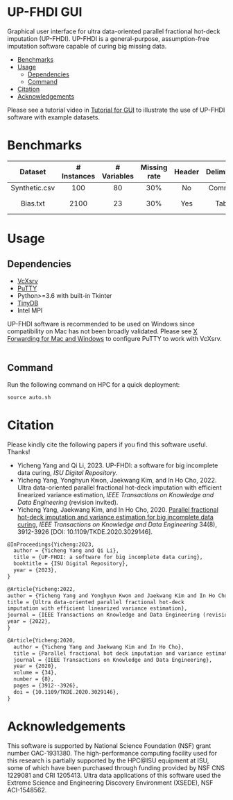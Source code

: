 # **UP-FHDI GUI**

Graphical user interface for ultra data-oriented parallel fractional hot-deck imputation (UP-FHDI). UP-FHDI is a general-purpose, assumption-free imputation software capable of curing big missing data. 

- [Benchmarks](#Benchmarks)
- [Usage](#Usage)
  - [Dependencies](#Dependencies)
  - [Command](#Command)
- [Citation](#Citation)
- [Acknowledgements](#Acknowledgements)




Please see a tutorial video in [Tutorial for GUI](https://www.youtube.com/watch?v=7dZcUYYGyMw&t=331s) to illustrate the use of UP-FHDI software with example datasets.

# Benchmarks

| Dataset  | # Instances | # Variables | Missing rate | Header | Delimiter | Missing symbol | Source |
| :---: | :---: | :---: | :---: | :---: | :---: | :---: | :---: |
| Synthetic.csv  | 100  | 80 | 30% | No | Comma | ? | Synthetic |
| Bias.txt  | 2100  | 23 | 30% | Yes | Tab |NA |UCI repository |

# Usage
## Dependencies

- [VcXsrv](https://sourceforge.net/projects/vcxsrv/)
- [PuTTY](https://www.chiark.greenend.org.uk/~sgtatham/putty/latest.html)
- Python>=3.6 with built-in Tkinter
- [TinyDB](https://github.com/msiemens/tinydb)
- Intel MPI

UP-FHDI software is recommended to be used on Windows since compatibility on Mac has not been broadly validated. Please see [X Forwarding for Mac and Windows](https://researchit.las.iastate.edu/guides/pronto/interactive_computing/x_forwarding/) to configure PuTTY to work with VcXsrv.
<br/><br/>
## Command
Run the following command on HPC for a quick deployment:
```python
source auto.sh
```

# Citation
Please kindly cite the following papers if you find this software useful. Thanks!
- Yicheng Yang and Qi Li, 2023. UP-FHDI: a software for big incomplete data curing, _ISU Digital Repository_.
- Yicheng Yang, Yonghyun Kwon, Jaekwang Kim, and In Ho Cho, 2022. Ultra data-oriented parallel fractional hot-deck imputation with efficient linearized variance estimation,  _IEEE Transactions on Knowledge and Data Engineering_ (revision invited).
- Yicheng Yang, Jaekwang Kim, and In Ho Cho, 2020. [Parallel fractional hot-deck imputation and variance estimation for big incomplete data curing](https://ieeexplore.ieee.org/document/9214981), _IEEE Transactions on Knowledge and Data Engineering_ 34(8), 3912-3926 [DOI: 10.1109/TKDE.2020.3029146].

```latex
@InProceedings{Yicheng:2023,
  author = {Yicheng Yang and Qi Li},
  title = {UP-FHDI: a software for big incomplete data curing},
  booktitle = {ISU Digital Repository},
  year = {2023},
}

@Article{Yicheng:2022, 
author = {Yicheng Yang and Yonghyun Kwon and Jaekwang Kim and In Ho Cho},
title = {Ultra data-oriented parallel fractional hot-deck
imputation with efficient linearized variance estimation},
journal = {IEEE Transactions on Knowledge and Data Engineering (revision invited)},
year = {2022},
}

@Article{Yicheng:2020,
  author = {Yicheng Yang and Jaekwang Kim and In Ho Cho},
  title = {Parallel fractional hot deck imputation and variance estimation for big incomplete data curing},
  journal = {IEEE Transactions on Knowledge and Data Engineering},
  year = {2020},
  volume = {34},
  number = {8},
  pages = {3912--3926},
  doi = {10.1109/TKDE.2020.3029146},
}
```

# Acknowledgements

This software is supported by National Science Foundation
(NSF) grant number OAC-1931380. The high-performance
computing facility used for this research is partially supported
by the HPC@ISU equipment at ISU, some of which have been
purchased through funding provided by NSF CNS 1229081
and CRI 1205413. Ultra data applications of this software used
the Extreme Science and Engineering Discovery Environment
(XSEDE), NSF ACI-1548562.
